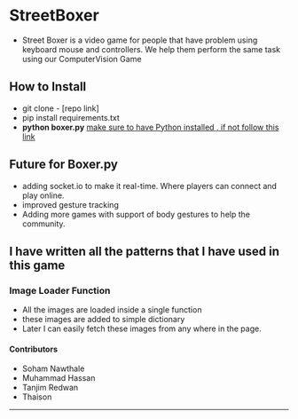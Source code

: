 # StreetBoxer 
- Street Boxer is a video game for people that have problem using keyboard mouse and controllers. We help them perform the same task using our ComputerVision Game

## How to Install
- git clone - [repo link]
- pip install requirements.txt
- **python boxer.py** [make sure to have Python installed , if not follow this link](https://www.python.org/downloads/)

## Future for Boxer.py
- adding socket.io to make it real-time. Where players can connect and play online.
- improved gesture tracking
- Adding more games with support of body gestures to help the community.


## I have written all the patterns that I have used in this game

### Image Loader Function

- All the images are loaded inside a single function
- these images are added to simple dictionary 
- Later I can easily fetch these images from any where in the page.


#### Contributors
- Soham Nawthale
- Muhammad Hassan
- Tanjim Redwan
- Thaison

--------------------------------------------------------

  
